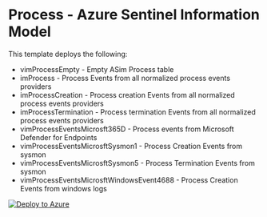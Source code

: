 # Process - Azure Sentinel Information Model

This template deploys the following:
* vimProcessEmpty - Empty ASim Process table
* imProcess - Process Events from all normalized process events providers
* imProcessCreation - Process creation Events from all normalized process events providers
* imProcessTermination - Process termination Events from all normalized process events providers
* vimProcessEventsMicrosft365D - Process events from Microsoft Defender for Endpoints
* vimProcessEventsMicrosftSysmon1 - Process Creation Events from sysmon
* vimProcessEventsMicrosftSysmon5 - Process Termination Events from sysmon
* vimProcessEventsMicrosftWindowsEvent4688 - Process Creation Events from windows logs

[![Deploy to Azure](https://aka.ms/deploytoazurebutton)](https://portal.azure.com/#create/Microsoft.Template/uri/https%3A%2F%2Fraw.githubusercontent.com%2FAzure%2FAzure-Sentinel%2Forigin%2Fdev%2Fprocess_events%2FParsers%2FASimProcess%2FARM%2FimProcess.json)








